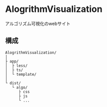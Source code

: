 # AlogrithmVisualization
アルゴリズム可視化のwebサイト

## 構成
```
AlogrithmVisualization/
│
├ app/
│  ├ less/
│  ├ ts/
│  └ template/
│
└ dist/
   └ algo/
      ├ css
      ├ js
      └ ...

